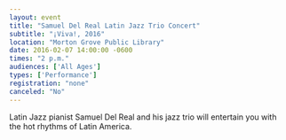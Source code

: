 ```yaml
---
layout: event
title: "Samuel Del Real Latin Jazz Trio Concert"
subtitle: "¡Viva!, 2016"
location: "Morton Grove Public Library"
date: 2016-02-07 14:00:00 -0600
times: "2 p.m."
audiences: ['All Ages']
types: ['Performance']
registration: "none"
canceled: "No"
---
```

Latin Jazz pianist Samuel Del Real and his jazz trio will entertain you with the hot rhythms of Latin America.
